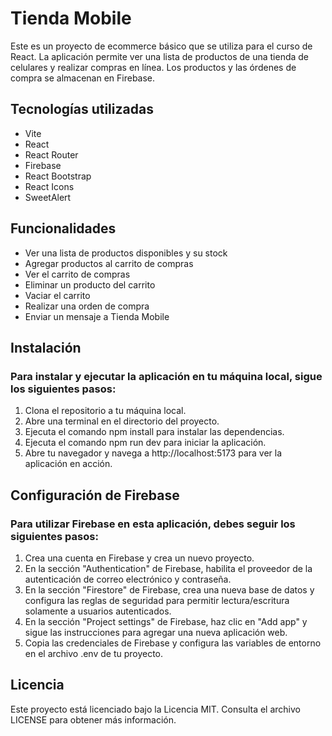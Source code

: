 # Tienda Mobile
Este es un proyecto de ecommerce básico que se utiliza para el curso de React. La aplicación permite ver una lista de productos de una tienda de celulares y realizar compras en línea. Los productos y las órdenes de compra se almacenan en Firebase.

## Tecnologías utilizadas
- Vite
- React
- React Router
- Firebase
- React Bootstrap
- React Icons
- SweetAlert

## Funcionalidades
- Ver una lista de productos disponibles y su stock
- Agregar productos al carrito de compras
- Ver el carrito de compras
- Eliminar un producto del carrito
- Vaciar el carrito
- Realizar una orden de compra
- Enviar un mensaje a Tienda Mobile

## Instalación

### Para instalar y ejecutar la aplicación en tu máquina local, sigue los siguientes pasos:
1. Clona el repositorio a tu máquina local.
2. Abre una terminal en el directorio del proyecto.
3. Ejecuta el comando npm install para instalar las dependencias.
4. Ejecuta el comando npm run dev para iniciar la aplicación.
5. Abre tu navegador y navega a http://localhost:5173 para ver la aplicación en acción.

## Configuración de Firebase

### Para utilizar Firebase en esta aplicación, debes seguir los siguientes pasos:
1. Crea una cuenta en Firebase y crea un nuevo proyecto.
2. En la sección "Authentication" de Firebase, habilita el proveedor de la autenticación de correo electrónico y contraseña.
3. En la sección "Firestore" de Firebase, crea una nueva base de datos y configura las reglas de seguridad para permitir lectura/escritura solamente a usuarios autenticados.
4. En la sección "Project settings" de Firebase, haz clic en "Add app" y sigue las instrucciones para agregar una nueva aplicación web.
5. Copia las credenciales de Firebase y configura las variables de entorno en el archivo .env de tu proyecto.

## Licencia
Este proyecto está licenciado bajo la Licencia MIT. Consulta el archivo LICENSE para obtener más información.